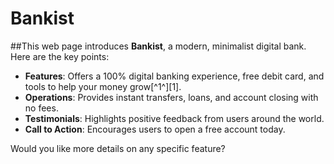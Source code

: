 # Bankist

##This web page introduces **Bankist**, a modern, minimalist digital bank. Here are the key points:

- **Features**: Offers a 100% digital banking experience, free debit card, and tools to help your money grow[^1^][1].
- **Operations**: Provides instant transfers, loans, and account closing with no fees.
- **Testimonials**: Highlights positive feedback from users around the world.
- **Call to Action**: Encourages users to open a free account today.

Would you like more details on any specific feature?
